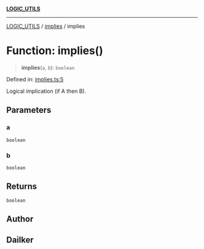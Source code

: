 [**LOGIC_UTILS**](../../README.md)

***

[LOGIC_UTILS](../../README.md) / [implies](../README.md) / implies

# Function: implies()

> **implies**(`a`, `b`): `boolean`

Defined in: [implies.ts:5](https://github.com/dailker/everyutil-js/blob/b3e269da55b7d96c15eb37e98c5c4f6b94f05f6f/src/logic/implies.ts#L5)

Logical implication (if A then B).

## Parameters

### a

`boolean`

### b

`boolean`

## Returns

`boolean`

## Author

## Dailker
